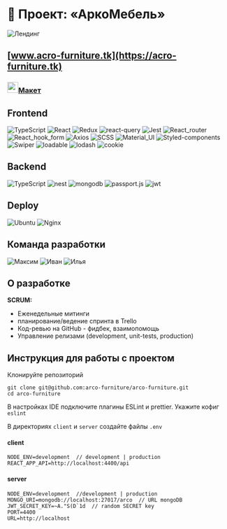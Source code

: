 # 🚀 Проект: «АркоМебель»

![Лендинг](https://i.ibb.co/xsJbBjM/work-acro.jpg)

## [www.acro-furniture.tk](https://acro-furniture.tk)
### <img src="https://im.wampi.ru/2022/09/28/figma.png" width="25" />[Макет](https://www.figma.com/file/Iatke6np8uI2zeeQVtSAvy/Untitled?node-id=0%3A1)

## Frontend
![TypeScript](https://img.shields.io/badge/-TypeScript-0d1117?style=for-the-badge&logo=TypeScript)
![React](https://img.shields.io/badge/-React-0d1117?style=for-the-badge&logo=React)
![Redux](https://img.shields.io/badge/-Redux_Toolkit-0d1117?style=for-the-badge&logo=Redux)
![react-query](https://img.shields.io/badge/-react_query-0d1117?style=for-the-badge&logo=react-query)
![Jest](https://img.shields.io/badge/-Jest_&_Enzyme-0d1117?style=for-the-badge&logo=Jest)
![React_router](https://img.shields.io/badge/-React_router-0d1117?style=for-the-badge&logo=React-router)
![React_hook_form](https://img.shields.io/badge/-React_hook_form-0d1117?style=for-the-badge&logo=react-hook-form)
![Axios](https://img.shields.io/badge/-Axios-0d1117?style=for-the-badge&logo=Axios)
![SCSS](https://img.shields.io/badge/-SCSS/modules-0d1117?style=for-the-badge&logo=sass)
![Material_UI](https://img.shields.io/badge/-Material_UI-0d1117?style=for-the-badge&logo=mui)
![Styled-components](https://img.shields.io/badge/-Styled_components-0d1117?style=for-the-badge&logo=Styled-components)
![Swiper](https://img.shields.io/badge/-Swiper-0d1117?style=for-the-badge&logo=swiper)
![loadable](https://img.shields.io/badge/-React_loadable-0d1117?style=for-the-badge&logo=react_loadable)
![lodash](https://img.shields.io/badge/-Lodash-0d1117?style=for-the-badge&logo=lodash)
![cookie](https://img.shields.io/badge/-cookie-0d1117?style=for-the-badge&logo=cookie)

## Backend
![TypeScript](https://img.shields.io/badge/-TypeScript-0d1117?style=for-the-badge&logo=TypeScript)
![nest](https://img.shields.io/badge/-nest.js-0d1117?style=for-the-badge&logo=nestjs)
![mongodb](https://img.shields.io/badge/-mongo_db-0d1117?style=for-the-badge&logo=mongodb)
![passport.js](https://img.shields.io/badge/-passport.js-0d1117?style=for-the-badge&logo=passport)
![jwt](https://img.shields.io/badge/-jwt-0d1117?style=for-the-badge&logo=json)

## Deploy
![Ubuntu](https://img.shields.io/badge/-Ubuntu-0d1117?style=for-the-badge&logo=Ubuntu) 
![Nginx](https://img.shields.io/badge/-Nginx-0d1117?style=for-the-badge&logo=Nginx)

## Команда разработки
![Максим](https://img.shields.io/badge/-Петерс_Максим-0d1117?style=for-the-badge&logo=github)
![Иван](https://img.shields.io/badge/-Рамзанов_Иван-0d1117?style=for-the-badge&logo=github)
![Илья](https://img.shields.io/badge/-Трубицин_Илья-0d1117?style=for-the-badge&logo=github)

## О разработке
**SCRUM:**
- Еженедельные митинги
- планирование/ведение спринта в Trello
- Код-ревью на GitHub - фидбек, взаимопомощь
- Управление релизами (development, unit-tests, production)

## Инструкция для работы с проектом

Клонируйте репозиторий

```
git clone git@github.com:arco-furniture/arco-furniture.git
cd arco-furniture
```
В настройках IDE подключите плагины ESLint и prettier. Укажите кофиг `eslint`

В директориях `client` и `server` создайте файлы `.env`

#### client
```
NODE_ENV=development  // development | production
REACT_APP_API=http://localhost:4400/api
```
#### server
```
NODE_ENV=development  //development | production
MONGO_URI=mongodb://localhost:27017/arco  // URL mongoDB 
JWT_SECRET_KEY=~A."S(D`1d  // random SECRET key
PORT=4400
URL=http://localhost
```

